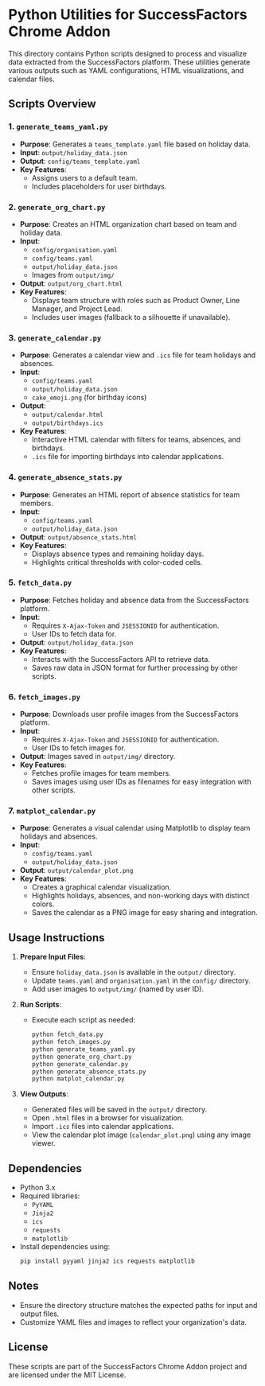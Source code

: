 # Python Utilities for SuccessFactors Chrome Addon

This directory contains Python scripts designed to process and visualize data extracted from the SuccessFactors platform. These utilities generate various outputs such as YAML configurations, HTML visualizations, and calendar files.

## Scripts Overview

### 1. `generate_teams_yaml.py`
- **Purpose**: Generates a `teams_template.yaml` file based on holiday data.
- **Input**: `output/holiday_data.json`
- **Output**: `config/teams_template.yaml`
- **Key Features**:
  - Assigns users to a default team.
  - Includes placeholders for user birthdays.

### 2. `generate_org_chart.py`
- **Purpose**: Creates an HTML organization chart based on team and holiday data.
- **Input**:
  - `config/organisation.yaml`
  - `config/teams.yaml`
  - `output/holiday_data.json`
  - Images from `output/img/`
- **Output**: `output/org_chart.html`
- **Key Features**:
  - Displays team structure with roles such as Product Owner, Line Manager, and Project Lead.
  - Includes user images (fallback to a silhouette if unavailable).

### 3. `generate_calendar.py`
- **Purpose**: Generates a calendar view and `.ics` file for team holidays and absences.
- **Input**:
  - `config/teams.yaml`
  - `output/holiday_data.json`
  - `cake_emoji.png` (for birthday icons)
- **Output**:
  - `output/calendar.html`
  - `output/birthdays.ics`
- **Key Features**:
  - Interactive HTML calendar with filters for teams, absences, and birthdays.
  - `.ics` file for importing birthdays into calendar applications.

### 4. `generate_absence_stats.py`
- **Purpose**: Generates an HTML report of absence statistics for team members.
- **Input**:
  - `config/teams.yaml`
  - `output/holiday_data.json`
- **Output**: `output/absence_stats.html`
- **Key Features**:
  - Displays absence types and remaining holiday days.
  - Highlights critical thresholds with color-coded cells.

### 5. `fetch_data.py`
- **Purpose**: Fetches holiday and absence data from the SuccessFactors platform.
- **Input**:
  - Requires `X-Ajax-Token` and `JSESSIONID` for authentication.
  - User IDs to fetch data for.
- **Output**: `output/holiday_data.json`
- **Key Features**:
  - Interacts with the SuccessFactors API to retrieve data.
  - Saves raw data in JSON format for further processing by other scripts.

### 6. `fetch_images.py`
- **Purpose**: Downloads user profile images from the SuccessFactors platform.
- **Input**:
  - Requires `X-Ajax-Token` and `JSESSIONID` for authentication.
  - User IDs to fetch images for.
- **Output**: Images saved in `output/img/` directory.
- **Key Features**:
  - Fetches profile images for team members.
  - Saves images using user IDs as filenames for easy integration with other scripts.

### 7. `matplot_calendar.py`
- **Purpose**: Generates a visual calendar using Matplotlib to display team holidays and absences.
- **Input**:
  - `config/teams.yaml`
  - `output/holiday_data.json`
- **Output**: `output/calendar_plot.png`
- **Key Features**:
  - Creates a graphical calendar visualization.
  - Highlights holidays, absences, and non-working days with distinct colors.
  - Saves the calendar as a PNG image for easy sharing and integration.

## Usage Instructions

1. **Prepare Input Files**:
   - Ensure `holiday_data.json` is available in the `output/` directory.
   - Update `teams.yaml` and `organisation.yaml` in the `config/` directory.
   - Add user images to `output/img/` (named by user ID).

2. **Run Scripts**:
   - Execute each script as needed:
     ```bash
     python fetch_data.py
     python fetch_images.py
     python generate_teams_yaml.py
     python generate_org_chart.py
     python generate_calendar.py
     python generate_absence_stats.py
     python matplot_calendar.py
     ```

3. **View Outputs**:
   - Generated files will be saved in the `output/` directory.
   - Open `.html` files in a browser for visualization.
   - Import `.ics` files into calendar applications.
   - View the calendar plot image (`calendar_plot.png`) using any image viewer.

## Dependencies

- Python 3.x
- Required libraries:
  - `PyYAML`
  - `Jinja2`
  - `ics`
  - `requests`
  - `matplotlib`
- Install dependencies using:
  ```bash
  pip install pyyaml jinja2 ics requests matplotlib
  ```

## Notes

- Ensure the directory structure matches the expected paths for input and output files.
- Customize YAML files and images to reflect your organization's data.

## License

These scripts are part of the SuccessFactors Chrome Addon project and are licensed under the MIT License.
